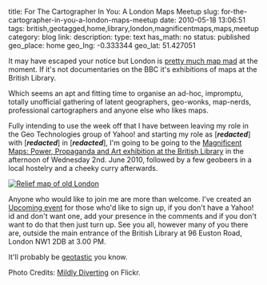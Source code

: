 title: For The Cartographer In You: A London Maps Meetup
slug: for-the-cartographer-in-you-a-london-maps-meetup
date: 2010-05-18 13:06:51
tags: british,geotagged,home,library,london,magnificentmaps,maps,meetup
category: blog
link: 
description: 
type: text
has_math: no
status: published
geo_place: home
geo_lng: -0.333344
geo_lat: 51.427051

It may have escaped your notice but London is [pretty much map mad](/2010/05/13/curiously-cartographic-creations-1-the-tourist-tube-map/ "/2010/05/13/curiously-cartographic-creations-1-the-tourist-tube-map/") at the moment. If it's not documentaries on the BBC it's exhibitions of maps at the British Library.

Which seems an apt and fitting time to organise an ad-hoc, impromptu, totally unofficial gathering of latent geographers, geo-wonks, map-nerds, professional cartographers and anyone else who likes maps.

Fully intending to use the week off that I have between leaving my role in the Geo Technologies group of Yahoo! and starting my role as [***redacted***] with [***redacted***] in [***redacted***], I'm going to be going to the [Magnificent Maps: Power, Propaganda and Art exhibition at the British Library](https://www.bl.uk/whatson/exhibitions/magnificentmaps/ "https://www.bl.uk/whatson/exhibitions/magnificentmaps/") in the afternoon of Wednesday 2nd. June 2010, followed by a few geobeers in a local hostelry and a cheeky curry afterwards.

<!-- TEASER_END -->

[![Relief map of old London](https://farm3.static.flickr.com/2629/3709279521_526e9367c6_d.jpg)](https://www.flickr.com/photos/mildlydiverting/3709279521/ "Relief map of old London")

Anyone who would like to join me are more than welcome. I've created an [Upcoming event](https://upcoming.yahoo.com/event/5957204/LONDON/London/Unofficial-London-Maps-Meetup/British-Library/ "https://upcoming.yahoo.com/event/5957204/LONDON/London/Unofficial-London-Maps-Meetup/British-Library/") for those who'd like to sign up, if you don't have a Yahoo! id and don't want one, add your presence in the comments and if you don't want to do that then just turn up. See you all, however many of you there are, outside the main entrance of the British Library at 96 Euston Road, London NW1 2DB at 3.00 PM.

It'll probably be [geotastic](https://www.flickr.com/photos/vicchi/4616292644/ "https://www.flickr.com/photos/vicchi/4616292644/") you know.


Photo Credits: [Mildly Diverting](https://www.flickr.com/photos/mildlydiverting/3709279521/ "https://www.flickr.com/photos/mildlydiverting/3709279521/") on Flickr.


